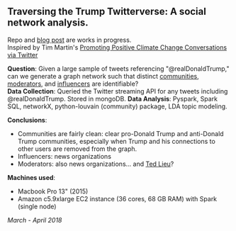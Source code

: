 ## Traversing the Trump Twitterverse: A social network analysis.   
Repo and [blog post](https://jonkislin.github.io/2018/04/04/traverse.html) are works in progress.  
Inspired by Tim Martin's [Promoting Positive Climate Change Conversations via Twitter](https://zeromh.github.io/climate_change_conversations/)

__Question__: Given a large sample of tweets referencing "@realDonaldTrump," can we generate a graph network such that distinct [communities](http://senseable.mit.edu/community_detection/), [moderators](https://www.geeksforgeeks.org/betweenness-centrality-centrality-measure/), and [influencers](https://en.wikipedia.org/wiki/PageRank) are identifiable?  
__Data Collection__: Queried the Twitter streaming API for any tweets including @realDonaldTrump. Stored in mongoDB. 
__Data Analysis__: Pyspark, Spark SQL, networkX, python-louvain (community) package, LDA topic modeling.  

__Conclusions__: 
* Communities are fairly clean: clear pro-Donald Trump and anti-Donald Trump communities, especially when Trump and his connections to other users are removed from the graph. 
* Influencers: news organizations
* Moderators: also news organizations... and [Ted Lieu](https://lieu.house.gov)?

__Machines used__:  
* Macbook Pro 13" (2015)
* Amazon c5.9xlarge EC2 instance (36 cores, 68 GB RAM) with Spark (single node)

_March - April 2018_
